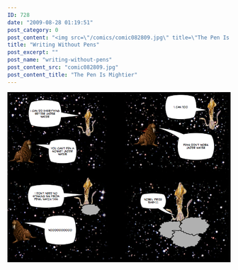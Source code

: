 ```yaml
---
ID: 728
date: "2009-08-28 01:19:51"
post_category: 0
post_content: "<img src=\"/comics/comic082809.jpg\" title=\"The Pen Is Mightier\" />"
title: "Writing Without Pens"
post_excerpt: ""
post_name: "writing-without-pens"
post_content_src: "comic082809.jpg"
post_content_title: "The Pen Is Mightier"
---
```



[![The Pen Is Mightier](/comics-hi-res/comic082809.jpg)](/comics-hi-res/comic082809.jpg "The Pen Is Mightier")

